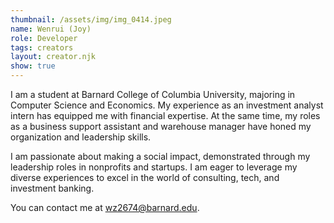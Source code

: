 ```yaml
---
thumbnail: /assets/img/img_0414.jpeg
name: Wenrui (Joy)
role: Developer
tags: creators
layout: creator.njk
show: true
---
```

I am a student at Barnard College of Columbia University, majoring in Computer Science and Economics. My experience as an investment analyst intern has equipped me with financial expertise. At the same time, my roles as a business support assistant and warehouse manager have honed my organization and leadership skills.

I am passionate about making a social impact, demonstrated through my leadership roles in nonprofits and startups. I am eager to leverage my diverse experiences to excel in the world of consulting, tech, and investment banking.

You can contact me at [wz2674@barnard.edu](mailto:wz2674@barnard.edu).